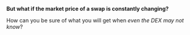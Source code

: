 **But what if the market price of a swap is constantly changing?**

How can you be sure of what you will get when _even the DEX may not know_?
